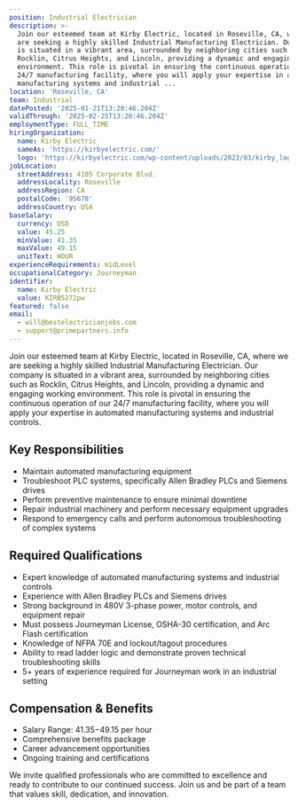```yaml
---
position: Industrial Electrician
description: >-
  Join our esteemed team at Kirby Electric, located in Roseville, CA, where we
  are seeking a highly skilled Industrial Manufacturing Electrician. Our company
  is situated in a vibrant area, surrounded by neighboring cities such as
  Rocklin, Citrus Heights, and Lincoln, providing a dynamic and engaging working
  environment. This role is pivotal in ensuring the continuous operation of our
  24/7 manufacturing facility, where you will apply your expertise in automated
  manufacturing systems and industrial ...
location: 'Roseville, CA'
team: Industrial
datePosted: '2025-01-21T13:20:46.204Z'
validThrough: '2025-02-25T13:20:46.204Z'
employmentType: FULL_TIME
hiringOrganization:
  name: Kirby Electric
  sameAs: 'https://kirbyelectric.com/'
  logo: 'https://kirbyelectric.com/wp-content/uploads/2023/03/kirby_logo.png'
jobLocation:
  streetAddress: 4105 Corporate Blvd.
  addressLocality: Roseville
  addressRegion: CA
  postalCode: '95678'
  addressCountry: USA
baseSalary:
  currency: USD
  value: 45.25
  minValue: 41.35
  maxValue: 49.15
  unitText: HOUR
experienceRequirements: midLevel
occupationalCategory: Journeyman
identifier:
  name: Kirby Electric
  value: KIRB5272pw
featured: false
email:
  - will@bestelectricianjobs.com
  - support@primepartners.info
---
```




Join our esteemed team at Kirby Electric, located in Roseville, CA, where we are seeking a highly skilled Industrial Manufacturing Electrician. Our company is situated in a vibrant area, surrounded by neighboring cities such as Rocklin, Citrus Heights, and Lincoln, providing a dynamic and engaging working environment. This role is pivotal in ensuring the continuous operation of our 24/7 manufacturing facility, where you will apply your expertise in automated manufacturing systems and industrial controls.

## Key Responsibilities

- Maintain automated manufacturing equipment
- Troubleshoot PLC systems, specifically Allen Bradley PLCs and Siemens drives
- Perform preventive maintenance to ensure minimal downtime
- Repair industrial machinery and perform necessary equipment upgrades
- Respond to emergency calls and perform autonomous troubleshooting of complex systems

## Required Qualifications

- Expert knowledge of automated manufacturing systems and industrial controls
- Experience with Allen Bradley PLCs and Siemens drives
- Strong background in 480V 3-phase power, motor controls, and equipment repair
- Must possess Journeyman License, OSHA-30 certification, and Arc Flash certification
- Knowledge of NFPA 70E and lockout/tagout procedures
- Ability to read ladder logic and demonstrate proven technical troubleshooting skills
- 5+ years of experience required for Journeyman work in an industrial setting

## Compensation & Benefits

- Salary Range: $41.35-$49.15 per hour
- Comprehensive benefits package
- Career advancement opportunities
- Ongoing training and certifications

We invite qualified professionals who are committed to excellence and ready to contribute to our continued success. Join us and be part of a team that values skill, dedication, and innovation.
